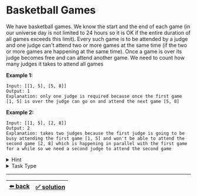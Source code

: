# Basketball Games

We have basketball games. We know the start and the end of each game (in our universe day is not limited to 24 hours so it is OK if the entire duration of all games exceeds this limit). Every such game is to be attended by a judge and one judge can't attend two or more games at the same time (if the two or more games are happening at the same time). Once a game is over its judge becomes free and can attend another game. We need to count how many judges it takes to attend all games

__Example 1:__

```
Input: [[1, 5], [5, 8]]
Output: 1
Explanation: only one judge is required because once the first game [1, 5] is over the judge can go on and attend the next game [5, 8]
```

__Example 2:__

```
Input: [[1, 5], [2, 8]]
Output: 2
Explanation: takes two judges because the first judge is going to be busy attending the first game [1, 5] and won't be able to attend the second game [2, 8] which is happening in parallel with the first game for a while so we need a second judge to attend the second game
```

<details>

<summary>Hint</summary>

In order to find the number of judges required we merely need to find the max number of games happening simultaneously at any given point in time

The lines below represent games duration. The game starts and ends where the line starts and ends. Y axis represents the number of games while X axis represents the timeline. As you can see some games overlap (meaning they are happening all at the same time):

```
           █████           ███████████████████████████   ███████████   ████
   ████████████████
██████████████████████████████    ██████████████████████████████████████ ███████████████████
```

Thus we can see the max number of overlapping games here:

```
           ██░██           ███████████████████████████   ███████████   ████
   ██████████░█████
█████████████░████████████████    ██████████████████████████████████████ ███████████████████
```

As you can see we have 3 overlapping games and thus need at least 3 judges so that every game is attended by a judge:

```
           ██1██           ███████████████████████████   ███████████   ████
   ██████████2█████
█████████████3████████████████    ██████████████████████████████████████ ███████████████████
```

</details>

<details>

<summary>Task Type</summary>

- __`One Pointer One Array`__ + __`Array and Counter`__
  <details>

  <summary><i><b><code>Sort the array and do something with it</code></b></i> + <i><b><code>Iterate an array keeping one or more counters</code></b></i></summary>

    As was stated in the Hint above we merely need to find the max number of games happening at the same time. In order to do that we can change the array to be composed of elements where each element represents either start or end of any game. Then the business logic of applying the necessary Approaches becomes evident

    First we need to sort the points in time (when games start and end) thus attained. Then we need to loop through the array keeping track of the counter (the number of judges): if we encounter the start of a game then we increment the counter, if we encounter the end of a game then we decrement the counter. This will allow us to count the max number of games that have ever overlapped during the entire time period, which, as we have discussed, _is_ in fact equal to the number of judges we are going to need (for the number of judges required grows as the number of parallel games grows because a judge has only one limitation of not being able to attend two games simultaneously)

  </details>

</details>

---

| [:arrow_left: back](../task-type.md) | [:white_check_mark: solution](./solution.js) |
| :---: | :---: |
